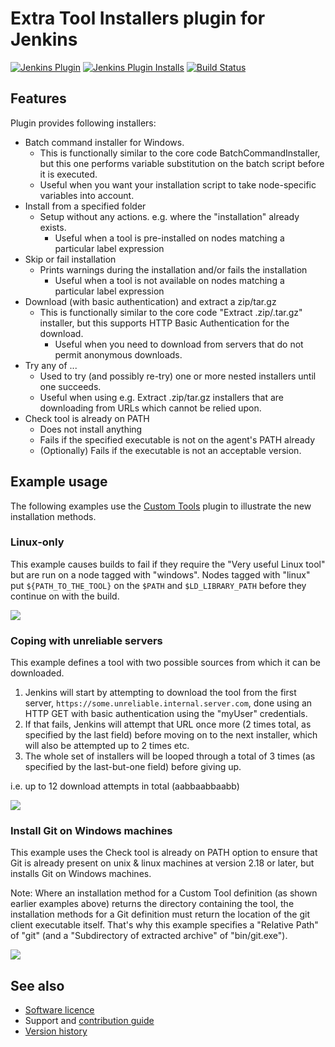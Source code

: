 # Extra Tool Installers plugin for Jenkins

[![Jenkins Plugin](https://img.shields.io/jenkins/plugin/v/extra-tool-installers.svg)](https://plugins.jenkins.io/extra-tool-installers)
[![Jenkins Plugin Installs](https://img.shields.io/jenkins/plugin/i/extra-tool-installers.svg?color=blue)](https://plugins.jenkins.io/extra-tool-installers)
[![Build Status](https://ci.jenkins.io/job/Plugins/job/extra-tool-installers-plugin/job/master/badge/icon)](https://ci.jenkins.io/job/Plugins/job/extra-tool-installers-plugin/job/master/)

## Features

Plugin provides following installers:

* Batch command installer for Windows.
  * This is functionally similar to the core code BatchCommandInstaller,
    but this one performs variable substitution on the batch script before it is executed.
  * Useful when you want your installation script to take node-specific variables into account.
* Install from a specified folder  
  * Setup without any actions. e.g. where the "installation" already exists.
    * Useful when a tool is pre-installed on nodes matching a particular label expression
* Skip or fail installation  
  * Prints warnings during the installation and/or fails the installation
    * Useful when a tool is not available on nodes matching a particular label expression
* Download (with basic authentication) and extract a zip/tar.gz
  * This is functionally similar to the core code
    "Extract .zip/.tar.gz" installer,
    but this supports HTTP Basic Authentication for the download.
    * Useful when you need to download from servers that do not permit anonymous downloads.
* Try any of ...
  * Used to try (and possibly re-try) one or more nested installers until one succeeds.
  * Useful when using
    e.g.
    Extract .zip/tar.gz
    installers that are downloading from URLs which cannot be relied upon.
* Check tool is already on PATH
  * Does not install anything
  * Fails if the specified executable is not on the agent's PATH already
  * (Optionally) Fails if the executable is not an acceptable version.

## Example usage

The following examples use the
[Custom Tools](https://plugins.jenkins.io/custom-tools-plugin/)
plugin to illustrate the new installation methods.

### Linux-only
This example causes builds to fail if they require the "Very useful Linux tool" but are run on a node tagged with "windows".
Nodes tagged with "linux" put `${PATH_TO_THE_TOOL}` on the `$PATH` and `$LD_LIBRARY_PATH` before they continue on with the build.

![](docs/images/ExtraInstaller_Stub.png)

### Coping with unreliable servers
This example defines a tool with two possible sources from which it can be downloaded.

1. Jenkins will start by attempting to download the tool from the first server, `https://some.unreliable.internal.server.com`,
done using an HTTP GET with basic authentication using the "myUser" credentials.
1. If that fails, Jenkins will attempt that URL once more (2 times total, as specified by the last field) before moving on to the next installer, which will also be attempted up to 2 times etc.
1. The whole set of installers will be looped through a total of 3 times (as specified by the last-but-one field) before giving up.

i.e. up to 12 download attempts in total (aabbaabbaabb)

![](docs/images/example-try-any-of.png)

### Install Git on Windows machines
This example uses the Check tool is already on PATH option to ensure that Git is already present on unix & linux machines at version 2.18 or later, but installs Git on Windows machines.

Note: Where an installation method for a Custom Tool definition (as shown earlier examples above) returns the directory containing the tool, the installation methods for a Git definition must return the location of the git client executable itself.
That's why this example specifies a "Relative Path" of "git" (and a "Subdirectory of extracted archive" of "bin/git.exe").

![](docs/images/example-checkAlreadyOnPath.png)

## See also
* [Software licence](LICENSE)
* Support and [contribution guide](CONTRIBUTING.md)
* [Version history](CHANGELOG.md)
